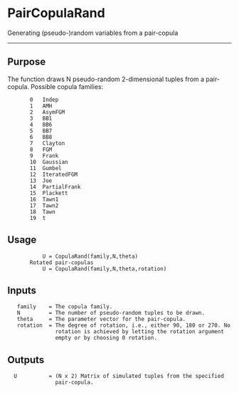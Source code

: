 # PairCopulaRand

Generating (pseudo-)random variables from a pair-copula

---
## Purpose
The function draws N pseudo-random 2-dimensional tuples from a
        pair-copula. Possible copula families:
          
           0   Indep
           1   AMH
           2   AsymFGM
           3   BB1
           4   BB6
           5   BB7
           6   BB8
           7   Clayton
           8   FGM
           9   Frank
           10  Gaussian
           11  Gumbel
           12  IteratedFGM
           13  Joe
           14  PartialFrank
           15  Plackett
           16  Tawn1
           17  Tawn2
           18  Tawn
           19  t


## Usage
               U = CopulaRand(family,N,theta)
           Rotated pair-copulas
               U = CopulaRand(family,N,theta,rotation)


## Inputs
       family    = The copula family.
       N         = The number of pseudo-random tuples to be drawn.
       theta     = The parameter vector for the pair-copula.
       rotation  = The degree of rotation, i.e., either 90, 180 or 270. No
                   rotation is achieved by letting the rotation argument
                   empty or by choosing 0 rotation.


## Outputs
      U          = (N x 2) Matrix of simulated tuples from the specified
                   pair-copula.
